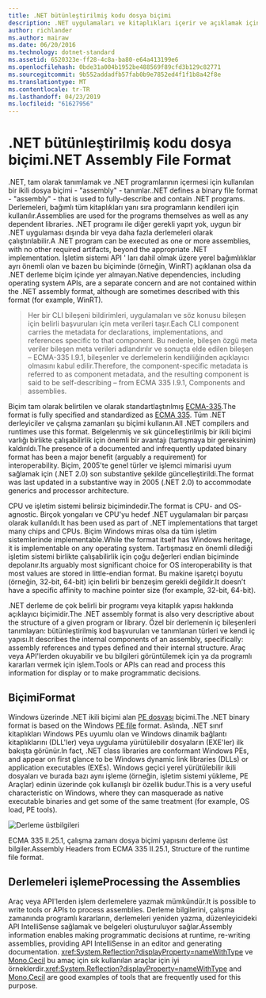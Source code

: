 ```yaml
---
title: .NET bütünleştirilmiş kodu dosya biçimi
description: .NET uygulamaları ve kitaplıkları içerir ve açıklamak için kullanılan .NET derlemesi dosya biçimi hakkında bilgi edinin.
author: richlander
ms.author: mairaw
ms.date: 06/20/2016
ms.technology: dotnet-standard
ms.assetid: 6520323e-ff28-4c8a-ba80-e64a413199e6
ms.openlocfilehash: 0bde31a004b1952be488569f89cfd3b129c82771
ms.sourcegitcommit: 9b552addadfb57fab0b9e7852ed4f1f1b8a42f8e
ms.translationtype: MT
ms.contentlocale: tr-TR
ms.lasthandoff: 04/23/2019
ms.locfileid: "61627956"
---
```

# <a name="net-assembly-file-format"></a><span data-ttu-id="6b7c5-103">.NET bütünleştirilmiş kodu dosya biçimi</span><span class="sxs-lookup"><span data-stu-id="6b7c5-103">.NET Assembly File Format</span></span>

<span data-ttu-id="6b7c5-104">.NET, tam olarak tanımlamak ve .NET programlarının içermesi için kullanılan bir ikili dosya biçimi - "assembly" - tanımlar.</span><span class="sxs-lookup"><span data-stu-id="6b7c5-104">.NET defines a binary file format - "assembly" - that is used to fully-describe and contain .NET programs.</span></span> <span data-ttu-id="6b7c5-105">Derlemeleri, bağımlı tüm kitaplıkları yanı sıra programların kendileri için kullanılır.</span><span class="sxs-lookup"><span data-stu-id="6b7c5-105">Assemblies are used for the programs themselves as well as any dependent libraries.</span></span> <span data-ttu-id="6b7c5-106">.NET programı ile diğer gerekli yapıt yok, uygun bir .NET uygulaması dışında bir veya daha fazla derlemeleri olarak çalıştırılabilir.</span><span class="sxs-lookup"><span data-stu-id="6b7c5-106">A .NET program can be executed as one or more assemblies, with no other required artifacts, beyond the appropriate .NET implementation.</span></span> <span data-ttu-id="6b7c5-107">İşletim sistemi API ' ları dahil olmak üzere yerel bağımlılıklar ayrı önemli olan ve bazen bu biçiminde (örneğin, WinRT) açıklanan olsa da .NET derleme biçim içinde yer almayan.</span><span class="sxs-lookup"><span data-stu-id="6b7c5-107">Native dependencies, including operating system APIs, are a separate concern and are not contained within the .NET assembly format, although are sometimes described with this format (for example, WinRT).</span></span>

> <span data-ttu-id="6b7c5-108">Her bir CLI bileşeni bildirimleri, uygulamaları ve söz konusu bileşen için belirli başvuruları için meta verileri taşır.</span><span class="sxs-lookup"><span data-stu-id="6b7c5-108">Each CLI component carries the metadata for declarations, implementations, and references specific to that component.</span></span> <span data-ttu-id="6b7c5-109">Bu nedenle, bileşen özgü meta veriler bileşen meta verileri adlandırılır ve sonuçta elde edilen bileşen – ECMA-335 I.9.1, bileşenler ve derlemelerin kendiliğinden açıklayıcı olmasını kabul edilir.</span><span class="sxs-lookup"><span data-stu-id="6b7c5-109">Therefore, the component-specific metadata is referred to as component metadata, and the resulting component is said to be self-describing – from ECMA 335 I.9.1, Components and assemblies.</span></span>

<span data-ttu-id="6b7c5-110">Biçim tam olarak belirtilen ve olarak standartlaştırılmış [ECMA-335](https://www.ecma-international.org/publications/standards/Ecma-335.htm).</span><span class="sxs-lookup"><span data-stu-id="6b7c5-110">The format is fully specified and standardized as [ECMA 335](https://www.ecma-international.org/publications/standards/Ecma-335.htm).</span></span> <span data-ttu-id="6b7c5-111">Tüm .NET derleyiciler ve çalışma zamanları şu biçimi kullanın.</span><span class="sxs-lookup"><span data-stu-id="6b7c5-111">All .NET compilers and runtimes use this format.</span></span> <span data-ttu-id="6b7c5-112">Belgelenmiş ve sık güncelleştirilmiş bir ikili biçimi varlığı birlikte çalışabilirlik için önemli bir avantajı (tartışmaya bir gereksinim) kaldırıldı.</span><span class="sxs-lookup"><span data-stu-id="6b7c5-112">The presence of a documented and infrequently updated binary format has been a major benefit (arguably a requirement) for interoperability.</span></span> <span data-ttu-id="6b7c5-113">Biçim, 2005'te genel türler ve işlemci mimarisi uyum sağlamak için (.NET 2.0) son substantive şekilde güncelleştirildi.</span><span class="sxs-lookup"><span data-stu-id="6b7c5-113">The format was last updated in a substantive way in 2005 (.NET 2.0) to accommodate generics and processor architecture.</span></span>

<span data-ttu-id="6b7c5-114">CPU ve işletim sistemi belirsiz biçimindedir.</span><span class="sxs-lookup"><span data-stu-id="6b7c5-114">The format is CPU- and OS-agnostic.</span></span> <span data-ttu-id="6b7c5-115">Birçok yongaları ve CPU'yu hedef .NET uygulamaları bir parçası olarak kullanıldı.</span><span class="sxs-lookup"><span data-stu-id="6b7c5-115">It has been used as part of .NET implementations that target many chips and CPUs.</span></span> <span data-ttu-id="6b7c5-116">Biçim Windows miras olsa da tüm işletim sistemlerinde implementable.</span><span class="sxs-lookup"><span data-stu-id="6b7c5-116">While the format itself has Windows heritage, it is implementable on any operating system.</span></span> <span data-ttu-id="6b7c5-117">Tartışmasız en önemli dilediği işletim sistemi birlikte çalışabilirlik için çoğu değerleri endian biçiminde depolanır.</span><span class="sxs-lookup"><span data-stu-id="6b7c5-117">Its arguably most significant choice for OS interoperability is that most values are stored in little-endian format.</span></span> <span data-ttu-id="6b7c5-118">Bu makine işaretçi boyutu (örneğin, 32-bit, 64-bit) için belirli bir benzeşim gerekli değildir.</span><span class="sxs-lookup"><span data-stu-id="6b7c5-118">It doesn’t have a specific affinity to machine pointer size (for example, 32-bit, 64-bit).</span></span>

<span data-ttu-id="6b7c5-119">.NET derleme de çok belirli bir programı veya kitaplık yapısı hakkında açıklayıcı biçimidir.</span><span class="sxs-lookup"><span data-stu-id="6b7c5-119">The .NET assembly format is also very descriptive about the structure of a given program or library.</span></span> <span data-ttu-id="6b7c5-120">Özel bir derlemenin iç bileşenleri tanımlayan: bütünleştirilmiş kod başvuruları ve tanımlanan türleri ve kendi iç yapısı.</span><span class="sxs-lookup"><span data-stu-id="6b7c5-120">It describes the internal components of an assembly, specifically: assembly references and types defined and their internal structure.</span></span> <span data-ttu-id="6b7c5-121">Araç veya API'lerden okuyabilir ve bu bilgileri görüntülemek için ya da programlı kararları vermek için işlem.</span><span class="sxs-lookup"><span data-stu-id="6b7c5-121">Tools or APIs can read and process this information for display or to make programmatic decisions.</span></span>

## <a name="format"></a><span data-ttu-id="6b7c5-122">Biçimi</span><span class="sxs-lookup"><span data-stu-id="6b7c5-122">Format</span></span>

<span data-ttu-id="6b7c5-123">Windows üzerinde .NET ikili biçimi alan [PE dosyası](https://en.wikipedia.org/wiki/Portable_Executable) biçimi.</span><span class="sxs-lookup"><span data-stu-id="6b7c5-123">The .NET binary format is based on the Windows [PE file](https://en.wikipedia.org/wiki/Portable_Executable) format.</span></span> <span data-ttu-id="6b7c5-124">Aslında, .NET sınıf kitaplıkları Windows PEs uyumlu olan ve Windows dinamik bağlantı kitaplıklarını (DLL'ler) veya uygulama yürütülebilir dosyaların (EXE'ler) ilk bakışta görünür.</span><span class="sxs-lookup"><span data-stu-id="6b7c5-124">In fact, .NET class libraries are conformant Windows PEs, and appear on first glance to be Windows dynamic link libraries (DLLs) or application executables (EXEs).</span></span> <span data-ttu-id="6b7c5-125">Windows geçici yerel yürütülebilir ikili dosyaları ve burada bazı aynı işleme (örneğin, işletim sistemi yükleme, PE Araçlar) edinin üzerinde çok kullanışlı bir özellik budur.</span><span class="sxs-lookup"><span data-stu-id="6b7c5-125">This is a very useful characteristic on Windows, where they can masquerade as native executable binaries and get some of the same treatment (for example, OS load, PE tools).</span></span>

![Derleme üstbilgileri](../media/assembly-format/assembly-headers.png)

<span data-ttu-id="6b7c5-127">ECMA 335 II.25.1, çalışma zamanı dosya biçimi yapısını derleme üst bilgiler.</span><span class="sxs-lookup"><span data-stu-id="6b7c5-127">Assembly Headers from ECMA 335 II.25.1, Structure of the runtime file format.</span></span>

## <a name="processing-the-assemblies"></a><span data-ttu-id="6b7c5-128">Derlemeleri işleme</span><span class="sxs-lookup"><span data-stu-id="6b7c5-128">Processing the Assemblies</span></span>

<span data-ttu-id="6b7c5-129">Araç veya API'lerden işlem derlemelere yazmak mümkündür.</span><span class="sxs-lookup"><span data-stu-id="6b7c5-129">It is possible to write tools or APIs to process assemblies.</span></span> <span data-ttu-id="6b7c5-130">Derleme bilgilerini, çalışma zamanında programlı kararların, derlemeleri yeniden yazma, düzenleyicideki API IntelliSense sağlamak ve belgeleri oluşturuluyor sağlar.</span><span class="sxs-lookup"><span data-stu-id="6b7c5-130">Assembly information enables making programmatic decisions at runtime, re-writing assemblies, providing API IntelliSense in an editor and generating documentation.</span></span> <span data-ttu-id="6b7c5-131"><xref:System.Reflection?displayProperty=nameWithType> ve [Mono.Cecil](https://www.mono-project.com/docs/tools+libraries/libraries/Mono.Cecil/) bu amaç için sık kullanılan araçlar için iyi örneklerdir.</span><span class="sxs-lookup"><span data-stu-id="6b7c5-131"><xref:System.Reflection?displayProperty=nameWithType> and [Mono.Cecil](https://www.mono-project.com/docs/tools+libraries/libraries/Mono.Cecil/) are good examples of tools that are frequently used for this purpose.</span></span>
